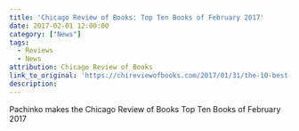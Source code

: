 ```yaml
---
title: 'Chicago Review of Books: Top Ten Books of February 2017'
date: 2017-02-01 12:00:00
category: ["News"]
tags:
  - Reviews
  - News
attribution: Chicago Review of Books
link_to_original: 'https://chireviewofbooks.com/2017/01/31/the-10-best-new-books-to-read-this-february/'
description:
---
```



Pachinko makes the Chicago Review of Books Top Ten Books of February 2017